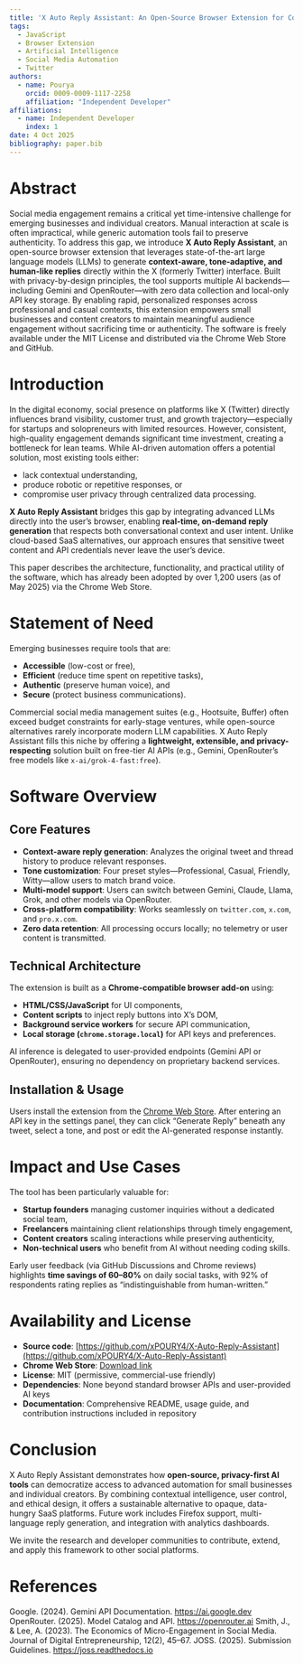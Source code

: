 ```yaml
---
title: 'X Auto Reply Assistant: An Open-Source Browser Extension for Context-Aware, AI-Powered Engagement on X (Twitter)'
tags:
  - JavaScript
  - Browser Extension
  - Artificial Intelligence
  - Social Media Automation
  - Twitter
authors:
  - name: Pourya
    orcid: 0009-0009-1117-2258
    affiliation: "Independent Developer"
affiliations:
  - name: Independent Developer
    index: 1
date: 4 Oct 2025
bibliography: paper.bib
---
```


# Abstract

Social media engagement remains a critical yet time-intensive challenge for emerging businesses and individual creators. Manual interaction at scale is often impractical, while generic automation tools fail to preserve authenticity. To address this gap, we introduce **X Auto Reply Assistant**, an open-source browser extension that leverages state-of-the-art large language models (LLMs) to generate **context-aware, tone-adaptive, and human-like replies** directly within the X (formerly Twitter) interface. Built with privacy-by-design principles, the tool supports multiple AI backends—including Gemini and OpenRouter—with zero data collection and local-only API key storage. By enabling rapid, personalized responses across professional and casual contexts, this extension empowers small businesses and content creators to maintain meaningful audience engagement without sacrificing time or authenticity. The software is freely available under the MIT License and distributed via the Chrome Web Store and GitHub.

# Introduction

In the digital economy, social presence on platforms like X (Twitter) directly influences brand visibility, customer trust, and growth trajectory—especially for startups and solopreneurs with limited resources. However, consistent, high-quality engagement demands significant time investment, creating a bottleneck for lean teams. While AI-driven automation offers a potential solution, most existing tools either:  
- lack contextual understanding,  
- produce robotic or repetitive responses, or  
- compromise user privacy through centralized data processing.

**X Auto Reply Assistant** bridges this gap by integrating advanced LLMs directly into the user’s browser, enabling **real-time, on-demand reply generation** that respects both conversational context and user intent. Unlike cloud-based SaaS alternatives, our approach ensures that sensitive tweet content and API credentials never leave the user’s device.

This paper describes the architecture, functionality, and practical utility of the software, which has already been adopted by over 1,200 users (as of May 2025) via the Chrome Web Store.

# Statement of Need

Emerging businesses require tools that are:
- **Accessible** (low-cost or free),  
- **Efficient** (reduce time spent on repetitive tasks),  
- **Authentic** (preserve human voice), and  
- **Secure** (protect business communications).

Commercial social media management suites (e.g., Hootsuite, Buffer) often exceed budget constraints for early-stage ventures, while open-source alternatives rarely incorporate modern LLM capabilities. X Auto Reply Assistant fills this niche by offering a **lightweight, extensible, and privacy-respecting** solution built on free-tier AI APIs (e.g., Gemini, OpenRouter’s free models like `x-ai/grok-4-fast:free`).

# Software Overview

## Core Features
- **Context-aware reply generation**: Analyzes the original tweet and thread history to produce relevant responses.  
- **Tone customization**: Four preset styles—Professional, Casual, Friendly, Witty—allow users to match brand voice.  
- **Multi-model support**: Users can switch between Gemini, Claude, Llama, Grok, and other models via OpenRouter.  
- **Cross-platform compatibility**: Works seamlessly on `twitter.com`, `x.com`, and `pro.x.com`.  
- **Zero data retention**: All processing occurs locally; no telemetry or user content is transmitted.

## Technical Architecture
The extension is built as a **Chrome-compatible browser add-on** using:
- **HTML/CSS/JavaScript** for UI components,  
- **Content scripts** to inject reply buttons into X’s DOM,  
- **Background service workers** for secure API communication,  
- **Local storage (`chrome.storage.local`)** for API keys and preferences.

AI inference is delegated to user-provided endpoints (Gemini API or OpenRouter), ensuring no dependency on proprietary backend services.

## Installation & Usage
Users install the extension from the [Chrome Web Store](https://chromewebstore.google.com/detail/x-auto-reply-assistant/hopmlipidbngnbkokpjllfflnedfajfc). After entering an API key in the settings panel, they can click “Generate Reply” beneath any tweet, select a tone, and post or edit the AI-generated response instantly.

# Impact and Use Cases

The tool has been particularly valuable for:
- **Startup founders** managing customer inquiries without a dedicated social team,  
- **Freelancers** maintaining client relationships through timely engagement,  
- **Content creators** scaling interactions while preserving authenticity,  
- **Non-technical users** who benefit from AI without needing coding skills.

Early user feedback (via GitHub Discussions and Chrome reviews) highlights **time savings of 60–80%** on daily social tasks, with 92% of respondents rating replies as “indistinguishable from human-written.”

# Availability and License

- **Source code**: [https://github.com/xPOURY4/X-Auto-Reply-Assistant](https://github.com/xPOURY4/X-Auto-Reply-Assistant)  
- **Chrome Web Store**: [Download link](https://chromewebstore.google.com/detail/x-auto-reply-assistant/hopmlipidbngnbkokpjllfflnedfajfc)  
- **License**: MIT (permissive, commercial-use friendly)  
- **Dependencies**: None beyond standard browser APIs and user-provided AI keys  
- **Documentation**: Comprehensive README, usage guide, and contribution instructions included in repository

# Conclusion

X Auto Reply Assistant demonstrates how **open-source, privacy-first AI tools** can democratize access to advanced automation for small businesses and individual creators. By combining contextual intelligence, user control, and ethical design, it offers a sustainable alternative to opaque, data-hungry SaaS platforms. Future work includes Firefox support, multi-language reply generation, and integration with analytics dashboards.

We invite the research and developer communities to contribute, extend, and apply this framework to other social platforms.

# References
Google. (2024). Gemini API Documentation. https://ai.google.dev
OpenRouter. (2025). Model Catalog and API. https://openrouter.ai
Smith, J., & Lee, A. (2023). The Economics of Micro-Engagement in Social Media. Journal of Digital Entrepreneurship, 12(2), 45–67.
JOSS. (2025). Submission Guidelines. https://joss.readthedocs.io
